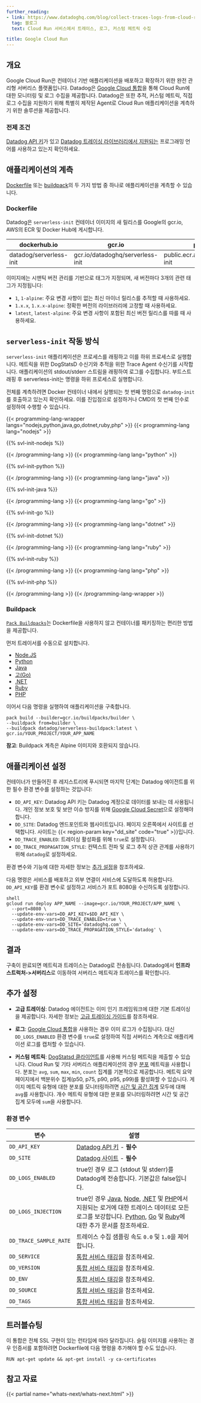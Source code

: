 ```yaml
---
further_reading:
- link: https://www.datadoghq.com/blog/collect-traces-logs-from-cloud-run-with-datadog/
  tag: 블로그
  text: Cloud Run 서비스에서 트레이스, 로그, 커스텀 메트릭 수집

title: Google Cloud Run
---
```


## 개요

Google Cloud Run은 컨테이너 기반 애플리케이션을 배포하고 확장하기 위한 완전 관리형 서버리스 플랫폼입니다. Datadog은 [Google Cloud 통합][1]을 통해 Cloud Run에 대한 모니터링 및 로그 수집을 제공합니다. Datadog은 또한 추적, 커스텀 메트릭, 직접 로그 수집을 지원하기 위해 특별히 제작된 Agent로 Cloud Run 애플리케이션을 계측하기 위한 솔루션을 제공합니다.

### 전제 조건

[Datadog API 키][6]가 있고 [Datadog 트레이싱 라이브러리에서 지원되는][2] 프로그래밍 언어를 사용하고 있는지 확인하세요.

## 애플리케이션의 계측

[Dockerfile](#dockerfile) 또는 [buildpack](#buildpack)의 두 가지 방법 중 하나로 애플리케이션을 계측할 수 있습니다.

### Dockerfile

Datadog은 `serverless-init` 컨테이너 이미지의 새 릴리스를 Google의 gcr.io, AWS의 ECR 및 Docker Hub에 게시합니다.

| dockerhub.io | gcr.io | public.ecr.aws |
| ------------ | ------ | -------------- |
| datadog/serverless-init | gcr.io/datadoghq/serverless-init | public.ecr.aws/datadog/serverless-init |

이미지에는 시맨틱 버전 관리를 기반으로 태그가 지정되며, 새 버전마다 3개의 관련 태그가 지정됩니다:

* `1`, `1-alpine`: 주요 변경 사항이 없는 최신 마이너 릴리스를 추적할 때 사용하세요.
* `1.x.x`, `1.x.x-alpine`: 정확한 버전의 라이브러리에 고정할 때 사용하세요.
* `latest`, `latest-alpine`: 주요 변경 사항이 포함된 최신 버전 릴리스를 따를 때 사용하세요.

## `serverless-init` 작동 방식

`serverless-init` 애플리케이션은 프로세스를 래핑하고 이를 하위 프로세스로 실행합니다. 메트릭을 위한 DogStatsD 수신기와 추적을 위한 Trace Agent 수신기를 시작합니다. 애플리케이션의 stdout/stderr 스트림을 래핑하여 로그를 수집합니다. 부트스트래핑 후 serverless-init는 명령을 하위 프로세스로 실행합니다.

전체를 계측하려면 Docker 컨테이너 내에서 실행되는 첫 번째 명령으로 `datadog-init`를 호출하고 있는지 확인하세요. 이를 진입점으로 설정하거나 CMD의 첫 번째 인수로 설정하여 수행할 수 있습니다.

{{< programming-lang-wrapper langs="nodejs,python,java,go,dotnet,ruby,php" >}}
{{< programming-lang lang="nodejs" >}}

{{% svl-init-nodejs %}}

{{< /programming-lang >}}
{{< programming-lang lang="python" >}}

{{% svl-init-python %}}

{{< /programming-lang >}}
{{< programming-lang lang="java" >}}

{{% svl-init-java %}}

{{< /programming-lang >}}
{{< programming-lang lang="go" >}}

{{% svl-init-go %}}

{{< /programming-lang >}}
{{< programming-lang lang="dotnet" >}}

{{% svl-init-dotnet %}}

{{< /programming-lang >}}
{{< programming-lang lang="ruby" >}}

{{% svl-init-ruby %}}

{{< /programming-lang >}}
{{< programming-lang lang="php" >}}

{{% svl-init-php %}}

{{< /programming-lang >}}
{{< /programming-lang-wrapper >}}

### Buildpack

[`Pack Buildpacks`][3]는 Dockerfile을 사용하지 않고 컨테이너를 패키징하는 편리한 방법을 제공합니다.

먼저 트레이서를 수동으로 설치합니다.
- [Node.JS][14]
- [Python][13]
- [Java][15]
- [고(Go)][12]
- [.NET][18]
- [Ruby][16]
- [PHP][17]

이어서 다음 명령을 실행하여 애플리케이션을 구축합니다.

```shell
pack build --builder=gcr.io/buildpacks/builder \
--buildpack from=builder \
--buildpack datadog/serverless-buildpack:latest \
gcr.io/YOUR_PROJECT/YOUR_APP_NAME
```

**참고**: Buildpack 계측은 Alpine 이미지와 호환되지 않습니다.

## 애플리케이션 설정

컨테이너가 만들어진 후 레지스트리에 푸시되면 마지막 단계는 Datadog 에이전트를 위한 필수 환경 변수를 설정하는 것입니다:
- `DD_API_KEY`: Datadog API 키는 Datadog 계정으로 데이터를 보내는 데 사용됩니다. 개인 정보 보호 및 보안 이슈 방지를 위해 [Google Cloud Secret][11]으로 설정해야 합니다.
- `DD_SITE`: Datadog 엔드포인트와 웹사이트입니다. 페이지 오른쪽에서 사이트를 선택합니다. 사이트는 {{< region-param key="dd_site" code="true" >}}입니다.
- `DD_TRACE_ENABLED`: 트레이싱 활성화를 위해 `true`로 설정합니다.
- `DD_TRACE_PROPAGATION_STYLE`: 컨텍스트 전파 및 로그 추적 상관 관계를 사용하기 위해 `datadog`로 설정하세요.

환경 변수와 기능에 대한 자세한 정보는 [추가 설정](#additional-configurations)을 참조하세요.

다음 명령은 서비스를 배포하고 외부 연결이 서비스에 도달하도록 허용합니다. `DD_API_KEY`를 환경 변수로 설정하고 서비스가 포트 8080을 수신하도록 설정합니다.

```
shell
gcloud run deploy APP_NAME --image=gcr.io/YOUR_PROJECT/APP_NAME \
  --port=8080 \
  --update-env-vars=DD_API_KEY=$DD_API_KEY \
  --update-env-vars=DD_TRACE_ENABLED=true \
  --update-env-vars=DD_SITE='datadoghq.com' \
  --update-env-vars=DD_TRACE_PROPAGATION_STYLE='datadog' \
```

## 결과

구축이 완료되면 메트릭과 트레이스는 Datadog로 전송됩니다. Datadog에서 **인프라스트럭처->서버리스**로 이동하여 서버리스 메트릭과 트레이스를 확인합니다.

## 추가 설정

- **고급 트레이싱**: Datadog 에이전트는 이미 인기 프레임워크에 대한 기본 트레이싱을 제공합니다. 자세한 정보는 [고급 트레이싱 가이드][2]를 참조하세요.

- **로그**: [Google Cloud 통합][1]을 사용하는 경우 이미 로그가 수집됩니다. 대신 `DD_LOGS_ENABLED` 환경 변수를 `true`로 설정하여 직접 서버리스 계측으로 애플리케이션 로그를 캡처할 수 있습니다.

- **커스텀 메트릭**: [DogStatsd 클라이언트][4]를 사용해 커스텀 메트릭을 제출할 수 있습니다. Cloud Run 및 기타 서버리스 애플리케이션의 경우 [분포][9] 메트릭을 사용합니다. 분포는 `avg`, `sum`, `max`, `min`, `count` 집계를 기본적으로 제공합니다. 메트릭 요약 페이지에서 백분위수 집계(p50, p75, p90, p95, p99)를 활성화할 수 있습니다. 게이지 메트릭 유형에 대한 분포를 모니터링하려면 [시간 및 공간 집계][11] 모두에 대해 `avg`를 사용합니다. 개수 메트릭 유형에 대한 분포를 모니터링하려면 시간 및 공간 집계 모두에 `sum`을 사용합니다.

### 환경 변수

| 변수 | 설명 |
| -------- | ----------- |
|`DD_API_KEY`| [Datadog API 키][7] - **필수**|
| `DD_SITE` | [Datadog 사이트][5] - **필수** |
| `DD_LOGS_ENABLED` | true인 경우 로그 (stdout 및 stderr)를 Datadog에 전송합니다. 기본값은 false입니다. |
| `DD_LOGS_INJECTION`| true인 경우 [Java][19], [Node][20], [.NET][21] 및 [PHP][22]에서 지원되는 로거에 대한 트레이스 데이터로 모든 로그를 보강합니다. [Python][23], [Go][24] 및 [Ruby][25]에 대한 추가 문서를 참조하세요. |
| `DD_TRACE_SAMPLE_RATE`|  트레이스 수집 샘플링 속도 `0.0` 및 `1.0`을 제어합니다. |
| `DD_SERVICE`      | [통합 서비스 태깅][6]을 참조하세요.                                  |
| `DD_VERSION`      | [통합 서비스 태깅][6]을 참조하세요.                                  |
| `DD_ENV`          | [통합 서비스 태깅][6]을 참조하세요.                                  |
| `DD_SOURCE`       | [통합 서비스 태깅][6]을 참조하세요.                                  |
| `DD_TAGS`         | [통합 서비스 태깅][6]을 참조하세요.                                  |

## 트러블슈팅

이 통합은 전체 SSL 구현이 있는 런타임에 따라 달라집니다. 슬림 이미지를 사용하는 경우 인증서를 포함하려면 Dockerfile에 다음 명령을 추가해야 할 수도 있습니다.

```
RUN apt-get update && apt-get install -y ca-certificates
```


## 참고 자료

{{< partial name="whats-next/whats-next.html" >}}


[1]: /ko/integrations/google_cloud_platform/#log-collection
[2]: /ko/tracing/trace_collection/#for-setup-instructions-select-your-language
[3]: https://buildpacks.io/docs/tools/pack/
[4]: /ko/metrics/custom_metrics/dogstatsd_metrics_submission/
[5]: /ko/getting_started/site/
[6]: /ko/getting_started/tagging/unified_service_tagging/
[7]: /ko/account_management/api-app-keys/#api-keys
[8]: https://github.com/DataDog/crpb/tree/main
[9]: /ko/metrics/distributions/
[10]: /ko/metrics/#time-and-space-aggregation
[11]: https://cloud.google.com/run/docs/configuring/secrets
[12]: /ko/tracing/trace_collection/library_config/go/
[13]: /ko/tracing/trace_collection/dd_libraries/python/?tab=containers#instrument-your-application
[14]: /ko/tracing/trace_collection/dd_libraries/nodejs/?tab=containers#instrument-your-application
[15]: /ko/tracing/trace_collection/dd_libraries/java/?tab=containers#instrument-your-application
[16]: /ko/tracing/trace_collection/dd_libraries/ruby/?tab=containers#instrument-your-application
[17]: /ko/tracing/trace_collection/dd_libraries/php/?tab=containers#install-the-extension
[18]: /ko/tracing/trace_collection/dd_libraries/dotnet-core/?tab=linux#custom-instrumentation
[19]: /ko/tracing/other_telemetry/connect_logs_and_traces/java/?tab=log4j2
[20]: /ko/tracing/other_telemetry/connect_logs_and_traces/nodejs
[21]: /ko/tracing/other_telemetry/connect_logs_and_traces/dotnet?tab=serilog
[22]: /ko/tracing/other_telemetry/connect_logs_and_traces/php
[23]: /ko/tracing/other_telemetry/connect_logs_and_traces/python
[24]: /ko/tracing/other_telemetry/connect_logs_and_traces/go
[25]: /ko/tracing/other_telemetry/connect_logs_and_traces/ruby
